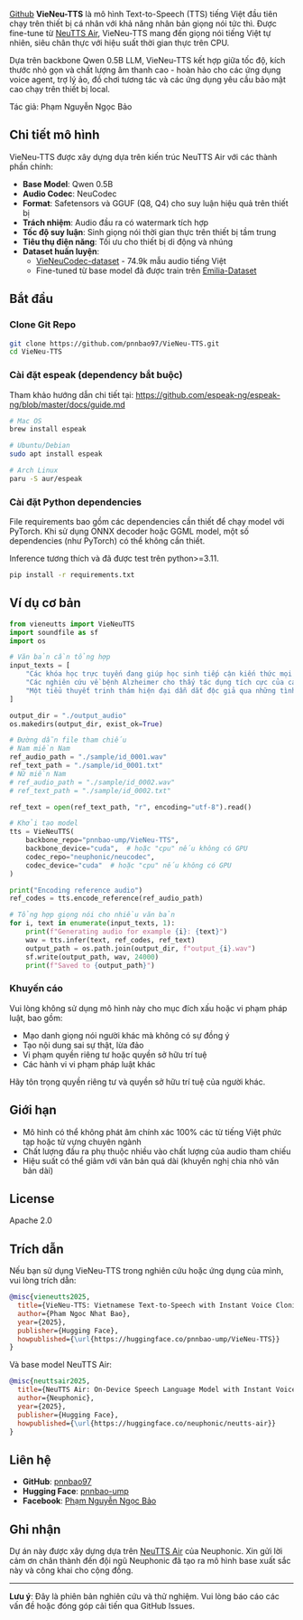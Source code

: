 [Github](https://github.com/pnnbao97/VieNeu-TTS)
**VieNeu-TTS** là mô hình Text-to-Speech (TTS) tiếng Việt đầu tiên chạy trên thiết bị cá nhân với khả năng nhân bản giọng nói tức thì. Được fine-tune từ [NeuTTS Air](https://huggingface.co/neuphonic/neutts-air), VieNeu-TTS mang đến giọng nói tiếng Việt tự nhiên, siêu chân thực với hiệu suất thời gian thực trên CPU.

Dựa trên backbone Qwen 0.5B LLM, VieNeu-TTS kết hợp giữa tốc độ, kích thước nhỏ gọn và chất lượng âm thanh cao - hoàn hảo cho các ứng dụng voice agent, trợ lý ảo, đồ chơi tương tác và các ứng dụng yêu cầu bảo mật cao chạy trên thiết bị local.

Tác giả: Phạm Nguyễn Ngọc Bảo

## Chi tiết mô hình

VieNeu-TTS được xây dựng dựa trên kiến trúc NeuTTS Air với các thành phần chính:

- **Base Model**: Qwen 0.5B
- **Audio Codec**: NeuCodec
- **Format**: Safetensors và GGUF (Q8, Q4) cho suy luận hiệu quả trên thiết bị
- **Trách nhiệm**: Audio đầu ra có watermark tích hợp
- **Tốc độ suy luận**: Sinh giọng nói thời gian thực trên thiết bị tầm trung
- **Tiêu thụ điện năng**: Tối ưu cho thiết bị di động và nhúng
- **Dataset huấn luyện**: 
  - [VieNeuCodec-dataset](https://huggingface.co/datasets/pnnbao-ump/VieNeuCodec-dataset) - 74.9k mẫu audio tiếng Việt
  - Fine-tuned từ base model đã được train trên [Emilia-Dataset](https://huggingface.co/datasets/amphion/Emilia-Dataset)
 
## Bắt đầu

### Clone Git Repo

```bash
git clone https://github.com/pnnbao97/VieNeu-TTS.git
cd VieNeu-TTS
```

### Cài đặt espeak (dependency bắt buộc)

Tham khảo hướng dẫn chi tiết tại: https://github.com/espeak-ng/espeak-ng/blob/master/docs/guide.md

```bash
# Mac OS
brew install espeak

# Ubuntu/Debian
sudo apt install espeak

# Arch Linux
paru -S aur/espeak
```

### Cài đặt Python dependencies

File requirements bao gồm các dependencies cần thiết để chạy model với PyTorch. Khi sử dụng ONNX decoder hoặc GGML model, một số dependencies (như PyTorch) có thể không cần thiết.

Inference tương thích và đã được test trên python>=3.11.

```bash
pip install -r requirements.txt
```
## Ví dụ cơ bản

```python
from vieneutts import VieNeuTTS
import soundfile as sf
import os

# Văn bản cần tổng hợp
input_texts = [
    "Các khóa học trực tuyến đang giúp học sinh tiếp cận kiến thức mọi lúc mọi nơi.",
    "Các nghiên cứu về bệnh Alzheimer cho thấy tác dụng tích cực của các bài tập trí não.",
    "Một tiểu thuyết trinh thám hiện đại dẫn dắt độc giả qua những tình tiết phức tạp, bí ẩn.",
]

output_dir = "./output_audio"
os.makedirs(output_dir, exist_ok=True)

# Đường dẫn file tham chiếu
# Nam miền Nam
ref_audio_path = "./sample/id_0001.wav"
ref_text_path = "./sample/id_0001.txt"
# Nữ miền Nam
# ref_audio_path = "./sample/id_0002.wav"
# ref_text_path = "./sample/id_0002.txt"

ref_text = open(ref_text_path, "r", encoding="utf-8").read()

# Khởi tạo model
tts = VieNeuTTS(
    backbone_repo="pnnbao-ump/VieNeu-TTS",
    backbone_device="cuda",  # hoặc "cpu" nếu không có GPU
    codec_repo="neuphonic/neucodec",
    codec_device="cuda"  # hoặc "cpu" nếu không có GPU
)

print("Encoding reference audio")
ref_codes = tts.encode_reference(ref_audio_path)

# Tổng hợp giọng nói cho nhiều văn bản
for i, text in enumerate(input_texts, 1):
    print(f"Generating audio for example {i}: {text}")
    wav = tts.infer(text, ref_codes, ref_text)
    output_path = os.path.join(output_dir, f"output_{i}.wav")
    sf.write(output_path, wav, 24000)
    print(f"Saved to {output_path}")
```
### Khuyến cáo

Vui lòng không sử dụng mô hình này cho mục đích xấu hoặc vi phạm pháp luật, bao gồm:

- Mạo danh giọng nói người khác mà không có sự đồng ý
- Tạo nội dung sai sự thật, lừa đảo
- Vi phạm quyền riêng tư hoặc quyền sở hữu trí tuệ
- Các hành vi vi phạm pháp luật khác

Hãy tôn trọng quyền riêng tư và quyền sở hữu trí tuệ của người khác.

## Giới hạn

- Mô hình có thể không phát âm chính xác 100% các từ tiếng Việt phức tạp hoặc từ vựng chuyên ngành
- Chất lượng đầu ra phụ thuộc nhiều vào chất lượng của audio tham chiếu
- Hiệu suất có thể giảm với văn bản quá dài (khuyến nghị chia nhỏ văn bản dài)

## License

Apache 2.0

## Trích dẫn

Nếu bạn sử dụng VieNeu-TTS trong nghiên cứu hoặc ứng dụng của mình, vui lòng trích dẫn:

```bibtex
@misc{vieneutts2025,
  title={VieNeu-TTS: Vietnamese Text-to-Speech with Instant Voice Cloning},
  author={Pham Ngoc Nhat Bao},
  year={2025},
  publisher={Hugging Face},
  howpublished={\url{https://huggingface.co/pnnbao-ump/VieNeu-TTS}}
}
```

Và base model NeuTTS Air:

```bibtex
@misc{neuttsair2025,
  title={NeuTTS Air: On-Device Speech Language Model with Instant Voice Cloning},
  author={Neuphonic},
  year={2025},
  publisher={Hugging Face},
  howpublished={\url{https://huggingface.co/neuphonic/neutts-air}}
}
```

## Liên hệ

- **GitHub**: [pnnbao97](https://github.com/pnnbao97)
- **Hugging Face**: [pnnbao-ump](https://huggingface.co/pnnbao-ump)
- **Facebook**: [Phạm Nguyễn Ngọc Bảo](https://www.facebook.com/bao.phamnguyenngoc.5)

## Ghi nhận

Dự án này được xây dựng dựa trên [NeuTTS Air](https://huggingface.co/neuphonic/neutts-air) của Neuphonic. Xin gửi lời cảm ơn chân thành đến đội ngũ Neuphonic đã tạo ra mô hình base xuất sắc này và công khai cho cộng đồng.

---

**Lưu ý**: Đây là phiên bản nghiên cứu và thử nghiệm. Vui lòng báo cáo các vấn đề hoặc đóng góp cải tiến qua GitHub Issues.

